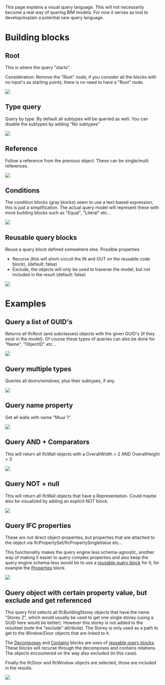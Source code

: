 This page explains a visual query language. This will not necessarily become a real way of quering BIM models. For now it serves as tool to develop/explain a potential new query language.

# Building blocks

## Root

This is where the query "starts".

Consideration: Remove the "Root" node, if you consider all the blocks with no input's as starting points, there is no need to have a "Root" node.

![](img/root.png)

## Type query

Query by type. By default all subtypes will be queried as well. You can disable the subtypes by adding "No subtypes"

![](img/querytype.png)

## Reference

Follow a reference from the previous object. These can be single/multi references.

![](img/queryreference.png)

## Conditions

The condition blocks (gray blocks) seem to use a text-based expression, this is just a simplification. The actual query model will represent these with more building blocks such as "Equal", "Literal" etc...

![](img/querycondition.png)

## Reusable query blocks

Reuse a query block defined somewhere else. Possible properties
- Recurse (this will short-circuit the IN and OUT on the reusable code block), (default: false)
- Exclude, the objects will only be used to traverse the model, but not included in the result (default: false)

![](img/queryreuse.png)

# Examples

## Query a list of GUID's

Returns all IfcRoot (and subclasses) objects with the given GUID's (if they exist in the model). Of course these types of queries can also be done for "Name", "ObjectID" etc...

![](img/queryguids.png)

## Query multiple types

Queries all doors/windows, plus their subtypes, if any.

![](img/query2types.png)

## Query name property

Get all walls with name "Muur 1".

![](img/querynameproperty.png)

## Query AND + Comparators

This will return all IfcWall objects with a OverallWidth > 2 AND OverallHeight > 3

![](img/queryand.png)

## Query NOT + null

This will return all IfcWall objects that have a Representation. Could maybe also be visualized by adding an explicit NOT block.

![](img/querynotnull.png)

## Query IFC properties

These are not direct object-properties, but properties that are attached to the object via IfcPropertySet/IfcPropertySingleValue etc...

This functionality makes the query engine less schema-agnostic, another way of making it easier to query complex properties and also keep the query engine schema-less would be to use a [reusable query block](https://github.com/opensourceBIM/BIMserver/wiki/Reusable-query-Properties) for it, for example the [Properties](https://github.com/opensourceBIM/BIMserver/wiki/Reusable-query-Properties) block.

![](img/querycomplexproperties.png)

## Query object with certain property value, but exclude and get referenced

This query first selects all IfcBuildingStorey objects that have the name "Storey 2", which would usually be used to get one single storey (using a GUID here would be better). However this storey is not added to the resultset (note the "exclude" attribute). The Storey is only used as a path to get to the Window/Door objects that are linked to it.

The [Decomposes](https://github.com/opensourceBIM/BIMserver/wiki/Reusable-query-Decomposes) and [Contains](https://github.com/opensourceBIM/BIMserver/wiki/Reusable-query-Contains) blocks are uses of [reusable query blocks](https://github.com/opensourceBIM/BIMserver/wiki/Reusable-query-blocks). These blocks will recurse through the decomposes and contains relations. The objects encountered on the way also excluded (in this case).

Finally the IfcDoor and IfcWindow objects are selected, those are included in the results.

![](img/query1storeywindowsanddoors.png)


